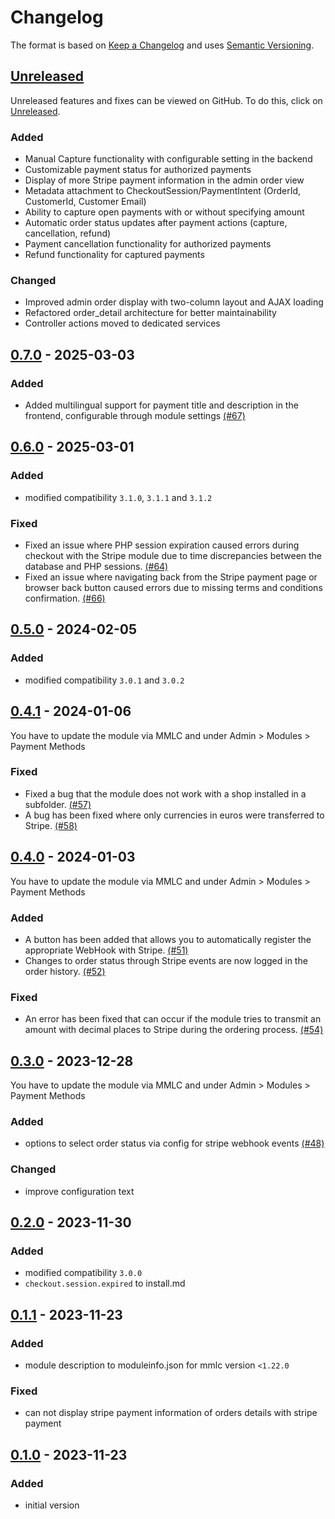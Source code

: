 # Changelog
The format is based on [Keep a Changelog](https://keepachangelog.com/en/1.1.0/) and uses [Semantic Versioning](https://semver.org/spec/v2.0.0.html).

## [Unreleased]
Unreleased features and fixes can be viewed on GitHub. To do this, click on [Unreleased].

### Added
- Manual Capture functionality with configurable setting in the backend
- Customizable payment status for authorized payments
- Display of more Stripe payment information in the admin order view
- Metadata attachment to CheckoutSession/PaymentIntent (OrderId, CustomerId, Customer Email)
- Ability to capture open payments with or without specifying amount
- Automatic order status updates after payment actions (capture, cancellation, refund)
- Payment cancellation functionality for authorized payments
- Refund functionality for captured payments

### Changed
- Improved admin order display with two-column layout and AJAX loading
- Refactored order_detail architecture for better maintainability
- Controller actions moved to dedicated services

## [0.7.0] - 2025-03-03
### Added
- Added multilingual support for payment title and description in the frontend, configurable through module settings [(#67)](https://github.com/RobinTheHood/modified-stripe/pull/67)

## [0.6.0] - 2025-03-01
### Added
- modified compatibility `3.1.0`, `3.1.1` and `3.1.2`

### Fixed
- Fixed an issue where PHP session expiration caused errors during checkout with the Stripe module due to time discrepancies between the database and PHP sessions. [(#64)](https://github.com/RobinTheHood/modified-stripe/pull/64)
- Fixed an issue where navigating back from the Stripe payment page or browser back button caused errors due to missing terms and conditions confirmation. [(#66)](https://github.com/RobinTheHood/modified-stripe/pull/66)

## [0.5.0] - 2024-02-05
### Added
- modified compatibility `3.0.1` and `3.0.2`

## [0.4.1] - 2024-01-06
You have to update the module via MMLC and under Admin > Modules > Payment Methods

### Fixed
- Fixed a bug that the module does not work with a shop installed in a subfolder. [(#57)](https://github.com/RobinTheHood/modified-stripe/pull/57)
- A bug has been fixed where only currencies in euros were transferred to Stripe. [(#58)](https://github.com/RobinTheHood/modified-stripe/pull/58)

## [0.4.0] - 2024-01-03
You have to update the module via MMLC and under Admin > Modules > Payment Methods

### Added
- A button has been added that allows you to automatically register the appropriate WebHook with Stripe. [(#51)](https://github.com/RobinTheHood/modified-stripe/pull/51)
- Changes to order status through Stripe events are now logged in the order history. [(#52)](https://github.com/RobinTheHood/modified-stripe/pull/52)

### Fixed
- An error has been fixed that can occur if the module tries to transmit an amount with decimal places to Stripe during the ordering process. [(#54)](https://github.com/RobinTheHood/modified-stripe/pull/54)

## [0.3.0] - 2023-12-28
You have to update the module via MMLC and under Admin > Modules > Payment Methods

### Added
- options to select order status via config for stripe webhook events [(#48)](https://github.com/RobinTheHood/modified-stripe/pull/48)

### Changed
- improve configuration text

## [0.2.0] - 2023-11-30
### Added
- modified compatibility `3.0.0`
- `checkout.session.expired` to install.md

## [0.1.1] - 2023-11-23
### Added
- module description to moduleinfo.json for mmlc version `<1.22.0`

### Fixed
- can not display stripe payment information of orders details with stripe payment

## [0.1.0] - 2023-11-23
### Added
- initial version

[Unreleased]: https://github.com/RobinTheHood/modified-stripe/compare/0.7.0...HEAD
[0.7.0]: https://github.com/RobinTheHood/modified-stripe/compare/0.6.0...0.7.0
[0.6.0]: https://github.com/RobinTheHood/modified-stripe/compare/0.5.0...0.6.0
[0.5.0]: https://github.com/RobinTheHood/modified-stripe/compare/0.4.1...0.5.0
[0.4.1]: https://github.com/RobinTheHood/modified-stripe/compare/0.4.0...0.4.1
[0.4.0]: https://github.com/RobinTheHood/modified-stripe/compare/0.3.0...0.4.0
[0.3.0]: https://github.com/RobinTheHood/modified-stripe/compare/0.2.0...0.3.0
[0.2.0]: https://github.com/RobinTheHood/modified-stripe/compare/0.1.1...0.2.0
[0.1.1]: https://github.com/RobinTheHood/modified-stripe/compare/0.1.0...0.1.1
[0.1.0]: https://github.com/RobinTheHood/modified-stripe/releases/tag/0.1.0